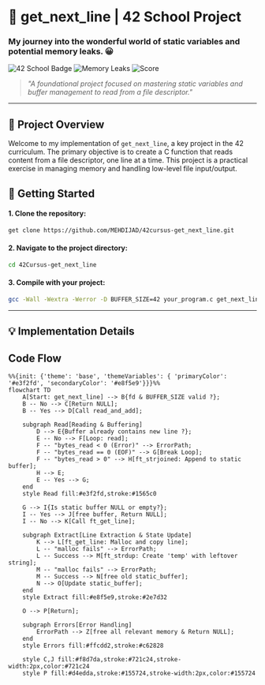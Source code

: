 # 📜 get_next_line | 42 School Project

### My journey into the wonderful world of static variables and potential memory leaks. 😀

![42 School Badge](https://img.shields.io/badge/42-School-blue)
![Memory Leaks](https://img.shields.io/badge/Memory-No%20Leaks-success)
![Score](https://img.shields.io/badge/Score-125%2F100-brightgreen)

> *"A foundational project focused on mastering static variables and buffer management to read from a file descriptor."*

---

## 🎯 Project Overview

Welcome to my implementation of `get_next_line`, a key project in the 42 curriculum. The primary objective is to create a C function that reads content from a file descriptor, one line at a time. This project is a practical exercise in managing memory and handling low-level file input/output.

##  🚀 Getting Started

#### 1. Clone the repository:
```bash
get clone https://github.com/MEHDIJAD/42cursus-get_next_line.git
```

#### 2. Navigate to the project directory:
```bash
cd 42Cursus-get_next_line
```
#### 3. Compile with your project:
```bash
gcc -Wall -Wextra -Werror -D BUFFER_SIZE=42 your_program.c get_next_line.c get_next_line_utils.c
```

----

## 💡 Implementation Details


## Code Flow 
```mermaid
%%{init: {'theme': 'base', 'themeVariables': { 'primaryColor': '#e3f2fd', 'secondaryColor': '#e8f5e9'}}}%%
flowchart TD
    A[Start: get_next_line] --> B{fd & BUFFER_SIZE valid ?};
    B -- No --> C[Return NULL];
    B -- Yes --> D[Call read_and_add];

    subgraph Read[Reading & Buffering]
        D --> E{Buffer already contains new line ?};
        E -- No --> F[Loop: read];
        F -- "bytes_read < 0 (Error)" --> ErrorPath;
        F -- "bytes_read == 0 (EOF)" --> G[Break Loop];
        F -- "bytes_read > 0" --> H[ft_strjoined: Append to static buffer];
        H --> E;
        E -- Yes --> G;
    end
    style Read fill:#e3f2fd,stroke:#1565c0

    G --> I{Is static buffer NULL or empty?};
    I -- Yes --> J[free buffer, Return NULL];
    I -- No --> K[Call ft_get_line];

    subgraph Extract[Line Extraction & State Update]
        K --> L[ft_get_line: Malloc and copy line];
        L -- "malloc fails" --> ErrorPath;
        L -- Success --> M[ft_strdup: Create 'temp' with leftover string];
        M -- "malloc fails" --> ErrorPath;
        M -- Success --> N[free old static_buffer];
        N --> O[Update static_buffer];
    end
    style Extract fill:#e8f5e9,stroke:#2e7d32

    O --> P[Return];

    subgraph Errors[Error Handling]
        ErrorPath --> Z[free all relevant memory & Return NULL];
    end
    style Errors fill:#ffcdd2,stroke:#c62828

    style C,J fill:#f8d7da,stroke:#721c24,stroke-width:2px,color:#721c24
    style P fill:#d4edda,stroke:#155724,stroke-width:2px,color:#155724
```


